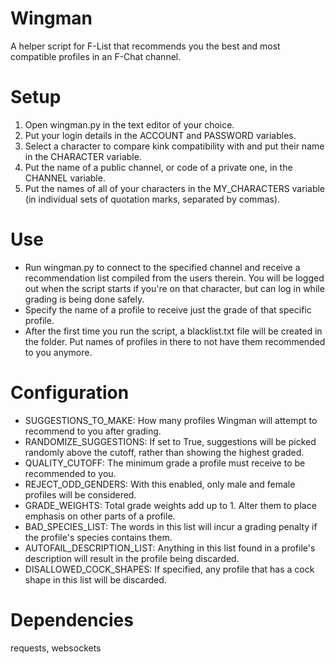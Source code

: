 # Wingman
A helper script for F-List that recommends you the best and most compatible profiles in an F-Chat channel.

Setup
=====
1. Open wingman.py in the text editor of your choice.
2. Put your login details in the ACCOUNT and PASSWORD variables.
3. Select a character to compare kink compatibility with and put their name in the CHARACTER variable.
4. Put the name of a public channel, or code of a private one, in the CHANNEL variable.
5. Put the names of all of your characters in the MY_CHARACTERS variable (in individual sets of quotation marks, separated by commas).

Use
===
* Run wingman.py to connect to the specified channel and receive a recommendation list compiled from the users therein. You will be logged out when the script starts if you're on that character, but can log in while grading is being done safely.
* Specify the name of a profile to receive just the grade of that specific profile.
* After the first time you run the script, a blacklist.txt file will be created in the folder. Put names of profiles in there to not have them recommended to you anymore.

Configuration
=============
* SUGGESTIONS_TO_MAKE: How many profiles Wingman will attempt to recommend to you after grading.
* RANDOMIZE_SUGGESTIONS: If set to True, suggestions will be picked randomly above the cutoff, rather than showing the highest graded.
* QUALITY_CUTOFF: The minimum grade a profile must receive to be recommended to you.
* REJECT_ODD_GENDERS: With this enabled, only male and female profiles will be considered.
* GRADE_WEIGHTS: Total grade weights add up to 1. Alter them to place emphasis on other parts of a profile.
* BAD_SPECIES_LIST: The words in this list will incur a grading penalty if the profile's species contains them.
* AUTOFAIL_DESCRIPTION_LIST: Anything in this list found in a profile's description will result in the profile being discarded.
* DISALLOWED_COCK_SHAPES: If specified, any profile that has a cock shape in this list will be discarded.

Dependencies
============

requests, websockets
